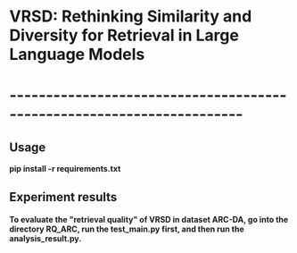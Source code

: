 # VRSD: Rethinking Similarity and Diversity for Retrieval in Large Language Models

# ----------------------------------------------------------------------
## Usage
**pip install -r requirements.txt**

## Experiment results

#### To evaluate the "retrieval quality" of VRSD in dataset ARC-DA, go into the directory RQ_ARC, run the test_main.py first, and then run the analysis_result.py.
